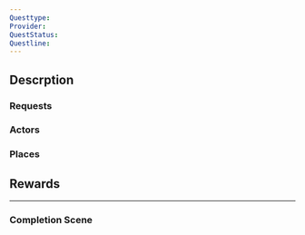 ```yaml
---
Questtype: 
Provider: 
QuestStatus: 
Questline:
---
```


## Descrption

### Requests

### Actors

### Places

## Rewards

---

### Completion Scene

